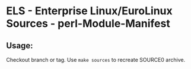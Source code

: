 # ELS - Enterprise Linux/EuroLinux Sources - perl-Module-Manifest
 
## Usage:
  Checkout branch or tag. Use `make sources` to recreate  SOURCE0 archive.
